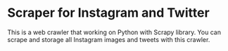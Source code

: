# Scraper for Instagram and Twitter
This is a web crawler that working on Python with Scrapy library. You can scrape and storage all Instagram images and tweets with this crawler. 
